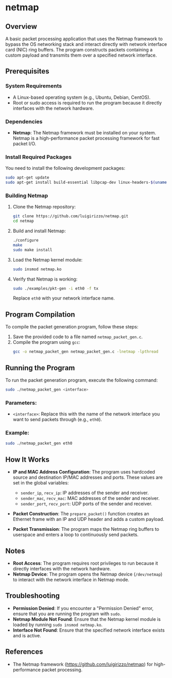 # netmap

## Overview
A basic packet processing application that uses the Netmap framework to bypass the OS networking stack and interact directly with network interface card (NIC) ring buffers. The program constructs packets containing a custom payload and transmits them over a specified network interface.

## Prerequisites

### System Requirements
- A Linux-based operating system (e.g., Ubuntu, Debian, CentOS).
- Root or sudo access is required to run the program because it directly interfaces with the network hardware.

### Dependencies
- **Netmap**: The Netmap framework must be installed on your system. Netmap is a high-performance packet processing framework for fast packet I/O.

### Install Required Packages

You need to install the following development packages:

```bash
sudo apt-get update
sudo apt-get install build-essential libpcap-dev linux-headers-$(uname -r)
```

### Building Netmap

1. Clone the Netmap repository:
    ```bash
    git clone https://github.com/luigirizzo/netmap.git
    cd netmap
    ```

2. Build and install Netmap:
    ```bash
    ./configure
    make
    sudo make install
    ```

3. Load the Netmap kernel module:
    ```bash
    sudo insmod netmap.ko
    ```

4. Verify that Netmap is working:
    ```bash
    sudo ./examples/pkt-gen -i eth0 -f tx
    ```
    Replace `eth0` with your network interface name.

## Program Compilation

To compile the packet generation program, follow these steps:

1. Save the provided code to a file named `netmap_packet_gen.c`.
2. Compile the program using `gcc`:
    ```bash
    gcc -o netmap_packet_gen netmap_packet_gen.c -lnetmap -lpthread
    ```

## Running the Program

To run the packet generation program, execute the following command:

```bash
sudo ./netmap_packet_gen <interface>
```

### Parameters:

- `<interface>`: Replace this with the name of the network interface you want to send packets through (e.g., `eth0`).

### Example:

```bash
sudo ./netmap_packet_gen eth0
```

## How It Works

- **IP and MAC Address Configuration**: The program uses hardcoded source and destination IP/MAC addresses and ports. These values are set in the global variables:
    - `sender_ip`, `recv_ip`: IP addresses of the sender and receiver.
    - `sender_mac`, `recv_mac`: MAC addresses of the sender and receiver.
    - `sender_port`, `recv_port`: UDP ports of the sender and receiver.

- **Packet Construction**: The `prepare_packet()` function creates an Ethernet frame with an IP and UDP header and adds a custom payload.

- **Packet Transmission**: The program maps the Netmap ring buffers to userspace and enters a loop to continuously send packets.

## Notes

- **Root Access**: The program requires root privileges to run because it directly interfaces with the network hardware.
- **Netmap Device**: The program opens the Netmap device (`/dev/netmap`) to interact with the network interface in Netmap mode.

## Troubleshooting

- **Permission Denied**: If you encounter a "Permission Denied" error, ensure that you are running the program with `sudo`.
- **Netmap Module Not Found**: Ensure that the Netmap kernel module is loaded by running `sudo insmod netmap.ko`.
- **Interface Not Found**: Ensure that the specified network interface exists and is active.

## References

- The Netmap framework (https://github.com/luigirizzo/netmap) for high-performance packet processing.
